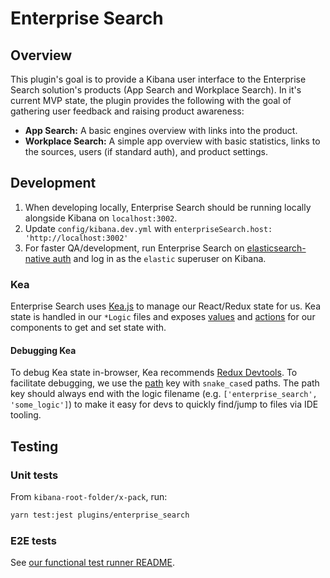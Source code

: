 # Enterprise Search

## Overview

This plugin's goal is to provide a Kibana user interface to the Enterprise Search solution's products (App Search and Workplace Search). In it's current MVP state, the plugin provides the following with the goal of gathering user feedback and raising product awareness:

- **App Search:** A basic engines overview with links into the product.
- **Workplace Search:** A simple app overview with basic statistics, links to the sources, users (if standard auth), and product settings.

## Development

1. When developing locally, Enterprise Search should be running locally alongside Kibana on `localhost:3002`.
2. Update `config/kibana.dev.yml` with `enterpriseSearch.host: 'http://localhost:3002'`
3. For faster QA/development, run Enterprise Search on [elasticsearch-native auth](https://www.elastic.co/guide/en/app-search/current/security-and-users.html#app-search-self-managed-security-and-user-management-elasticsearch-native-realm) and log in as the `elastic` superuser on Kibana.

### Kea

Enterprise Search uses [Kea.js](https://github.com/keajs/kea) to manage our React/Redux state for us. Kea state is handled in our `*Logic` files and exposes [values](https://kea.js.org/docs/guide/concepts#values) and [actions](https://kea.js.org/docs/guide/concepts#actions) for our components to get and set state with.

#### Debugging Kea

To debug Kea state in-browser, Kea recommends [Redux Devtools](https://kea.js.org/docs/guide/debugging). To facilitate debugging, we use the [path](https://kea.js.org/docs/guide/debugging/#setting-the-path-manually) key with `snake_case`d paths. The path key should always end with the logic filename (e.g. `['enterprise_search', 'some_logic']`) to make it easy for devs to quickly find/jump to files via IDE tooling.

## Testing

### Unit tests

From `kibana-root-folder/x-pack`, run:

```bash
yarn test:jest plugins/enterprise_search
```

### E2E tests

See [our functional test runner README](../../test/functional_enterprise_search).
